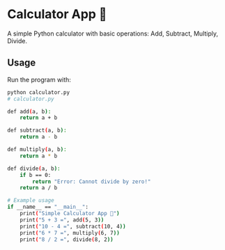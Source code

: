 # Calculator App 🧮

A simple Python calculator with basic operations: Add, Subtract, Multiply, Divide.

## Usage
Run the program with:
```bash
python calculator.py
# calculator.py

def add(a, b):
    return a + b

def subtract(a, b):
    return a - b

def multiply(a, b):
    return a * b

def divide(a, b):
    if b == 0:
        return "Error: Cannot divide by zero!"
    return a / b

# Example usage
if __name__ == "__main__":
    print("Simple Calculator App 🚀")
    print("5 + 3 =", add(5, 3))
    print("10 - 4 =", subtract(10, 4))
    print("6 * 7 =", multiply(6, 7))
    print("8 / 2 =", divide(8, 2))
